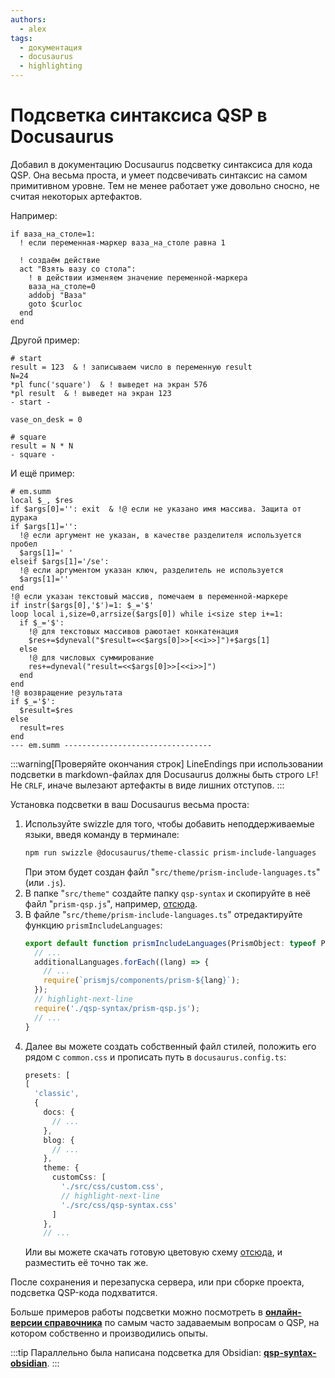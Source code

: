 ```yaml
---
authors:
  - alex
tags:
  - документация
  - docusaurus
  - highlighting
---
```

# Подсветка синтаксиса QSP в Docusaurus

Добавил в документацию Docusaurus подсветку синтаксиса для кода QSP. Она весьма проста, и умеет подсвечивать синтаксис на самом примитивном уровне. Тем не менее работает уже довольно сносно, не считая некоторых артефактов.

Например:

```qsp title="Действие по условию"
if ваза_на_столе=1:
  ! если переменная-маркер ваза_на_столе равна 1

  ! создаём действие
  act "Взять вазу со стола":
    ! в действии изменяем значение переменной-маркера
    ваза_на_столе=0
    addobj "Ваза"
    goto $curloc
  end
end
```

Другой пример:

```qsp title="Код в формате qsps с двумя локациями"
# start
result = 123  & ! записываем число в переменную result
N=24
*pl func('square')  & ! выведет на экран 576
*pl result  & ! выведет на экран 123
- start -

vase_on_desk = 0

# square
result = N * N
- square -
```

И ещё пример:

```qsp
# em.summ
local $_, $res
if $args[0]='': exit  & !@ если не указано имя массива. Защита от дурака
if $args[1]='':
  !@ если аргумент не указан, в качестве разделителя используется пробел
  $args[1]=' '
elseif $args[1]='/se':
  !@ если аргументом указан ключ, разделитель не используется
  $args[1]=''
end
!@ если указан текстовый массив, помечаем в переменной-маркере
if instr($args[0],'$')=1: $_='$'
loop local i,size=0,arrsize($args[0]) while i<size step i+=1:
  if $_='$':
    !@ для текстовых массивов раюотает конкатенация
    $res+=$dyneval("$result=<<$args[0]>>[<<i>>]")+$args[1]
  else
    !@ для числовых суммирование
    res+=dyneval("result=<<$args[0]>>[<<i>>]")
  end
end
!@ возвращение результата
if $_='$':
  $result=$res
else
  result=res
end
--- em.summ ---------------------------------
```

:::warning[Проверяйте окончания строк]
LineEndings при использовании подсветки в markdown-файлах для Docusaurus должны быть строго `LF`! Не `CRLF`, иначе вылезают артефакты в виде лишних отступов.
:::

Установка подсветки в ваш Docusaurus весьма проста:
1. Используйте swizzle для того, чтобы добавить неподдерживаемые языки, введя команду в терминале:
    ```bash
    npm run swizzle @docusaurus/theme-classic prism-include-languages
    ```
    При этом будет создан файл "`src/theme/prism-include-languages.ts`" (или `.js`).
2. В папке "`src/theme"` создайте папку `qsp-syntax` и скопируйте в неё файл "`prism-qsp.js`", например, [отсюда](https://github.com/AleksVersus/howdo_faq/tree/docusaurus/src/theme). <!-- TODO: сейчас здесь установлена заглушка, ссылающаяся на мой справочник. Ссылка будет в скором времени нерабочей. Лучше изменить на актуальную после слияния веток -->
3. В файле "`src/theme/prism-include-languages.ts`" отредактируйте функцию `prismIncludeLanguages`:
    ```ts
    export default function prismIncludeLanguages(PrismObject: typeof PrismNamespace,): void {
      // ...
      additionalLanguages.forEach((lang) => {
        // ...
        require(`prismjs/components/prism-${lang}`);
      });
      // highlight-next-line
      require('./qsp-syntax/prism-qsp.js');
      // ...
    }
    ```
4. Далее вы можете создать собственный файл стилей, положить его рядом с `common.css` и прописать путь в `docusaurus.config.ts`:
    ```ts
    presets: [
    [
      'classic',
      {
        docs: {
          // ...
        },
        blog: {
          // ...
        },
        theme: {
          customCss: [
            './src/css/custom.css',
            // highlight-next-line
            './src/css/qsp-syntax.css'
          ]
        },
        // ...
    ```
    Или вы можете скачать готовую цветовую схему [отсюда](https://github.com/AleksVersus/howdo_faq/blob/docusaurus/src/css/qsp-syntax.css)<!-- TODO: сейчас здесь установлена заглушка, ссылающаяся на мой справочник. Ссылка будет в скором времени нерабочей. Лучше изменить на актуальную после слияния веток -->, и разместить её точно так же.

После сохранения и перезапуска сервера, или при сборке проекта, подсветка QSP-кода подхватится.

Больше примеров работы подсветки можно посмотреть в **[онлайн-версии справочника](https://aleksversus.github.io/howdo_faq/)** по самым часто задаваемым вопросам о QSP, на котором собственно и производились опыты.

:::tip
Параллельно была написана подсветка для Obsidian: **[qsp-syntax-obsidian](https://github.com/AleksVersus/qsp-syntax-obsidian)**.
:::